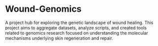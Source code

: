 # Wound-Genomics
A project hub for exploring the genetic landscape of wound healing. This project aims to aggregate datasets, analyze scripts, and created tools related to genomics research focused on understanding the molecular mechanisms underlying skin regeneration and repair.
